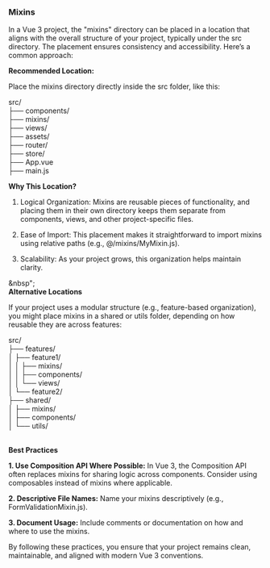 ### Mixins

In a Vue 3 project, the "mixins" directory can be placed in a location that aligns with the overall structure of your project, typically under the src directory. The placement ensures consistency and accessibility. Here’s a common approach:

**Recommended Location:**

Place the mixins directory directly inside the src folder, like this:

src/</br>
├── components/</br>
├── mixins/</br>
├── views/</br>
├── assets/</br>
├── router/</br>
├── store/</br>
├── App.vue</br>
├── main.js</br>

**Why This Location?**

1. Logical Organization: Mixins are reusable pieces of functionality, and placing them in their own directory keeps them separate from components, views, and other project-specific files.


2. Ease of Import: This placement makes it straightforward to import mixins using relative paths (e.g., @/mixins/MyMixin.js).


3. Scalability: As your project grows, this organization helps maintain clarity.


&nbsp";</br>
**Alternative Locations**

If your project uses a modular structure (e.g., feature-based organization), you might place mixins in a shared or utils folder, depending on how reusable they are across features:


src/</br>
├── features/</br>
│   ├── feature1/</br>
│   │   ├── mixins/</br>
│   │   ├── components/</br>
│   │   └── views/</br>
│   └── feature2/</br>
├── shared/</br>
│   ├── mixins/</br>
│   ├── components/</br>
│   └── utils/</br>


&nbsp;</br>
**Best Practices**

**1. Use Composition API Where Possible:** In Vue 3, the Composition API often replaces mixins for sharing logic across components. Consider using composables instead of mixins where applicable.


**2. Descriptive File Names:** Name your mixins descriptively (e.g., FormValidationMixin.js).


**3. Document Usage:** Include comments or documentation on how and where to use the mixins.



By following these practices, you ensure that your project remains clean, maintainable, and aligned with modern Vue 3 conventions.


